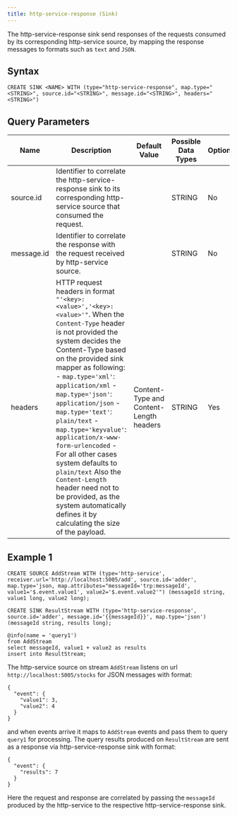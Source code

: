 ```yaml
---
title: http-service-response (Sink)
---
```


The http-service-response sink send responses of the requests consumed by its corresponding http-service source, by mapping the response messages to formats such as `text` and `JSON`.

## Syntax

    CREATE SINK <NAME> WITH (type="http-service-response", map.type="<STRING>", source.id="<STRING>", message.id="<STRING>", headers="<STRING>")

## Query Parameters

| Name       | Description    | Default Value   | Possible Data Types | Optional | Dynamic |
|------------|----------------------------|----------------------|---------------------|----------|---------|
| source.id  | Identifier to correlate the http-service-response sink to its corresponding http-service source that consumed the request.             |       | STRING              | No       | No      |
| message.id | Identifier to correlate the response with the request received by http-service source.      |       | STRING              | No       | Yes     |
| headers    | HTTP request headers in format `"'<key>:<value>','<key>:<value>'"`. When the `Content-Type` header is not provided the system decides the Content-Type based on the provided sink mapper as following:  - `map.type='xml'`: `application/xml`  - `map.type='json'`: `application/json`  - `map.type='text'`: `plain/text`  - `map.type='keyvalue'`: `application/x-www-form-urlencoded`  - For all other cases system defaults to `plain/text` Also the `Content-Length` header need not to be provided, as the system automatically defines it by calculating the size of the payload. | Content-Type and Content-Length headers | STRING              | Yes      | No      |

## Example 1

    CREATE SOURCE AddStream WITH (type='http-service', receiver.url='http://localhost:5005/add', source.id='adder', map.type='json, map.attributes="messageId='trp:messageId', value1='$.event.value1', value2='$.event.value2'") (messageId string, value1 long, value2 long);

    CREATE SINK ResultStream WITH (type='http-service-response', source.id='adder', message.id='{{messageId}}', map.type='json') (messageId string, results long);

    @info(name = 'query1')
    from AddStream
    select messageId, value1 + value2 as results
    insert into ResultStream;

The http-service source on stream `AddStream` listens on url `http://localhost:5005/stocks` for JSON messages with format:

    {
      "event": {
        "value1": 3,
        "value2": 4
      }
    }

and when events arrive it maps to `AddStream` events and pass them to query `query1` for processing. The query results produced on `ResultStream` are sent as a response via http-service-response sink with format:

    {
      "event": {
        "results": 7
      }
    }

Here the request and response are correlated by passing the `messageId` produced by the http-service to the respective http-service-response sink.
